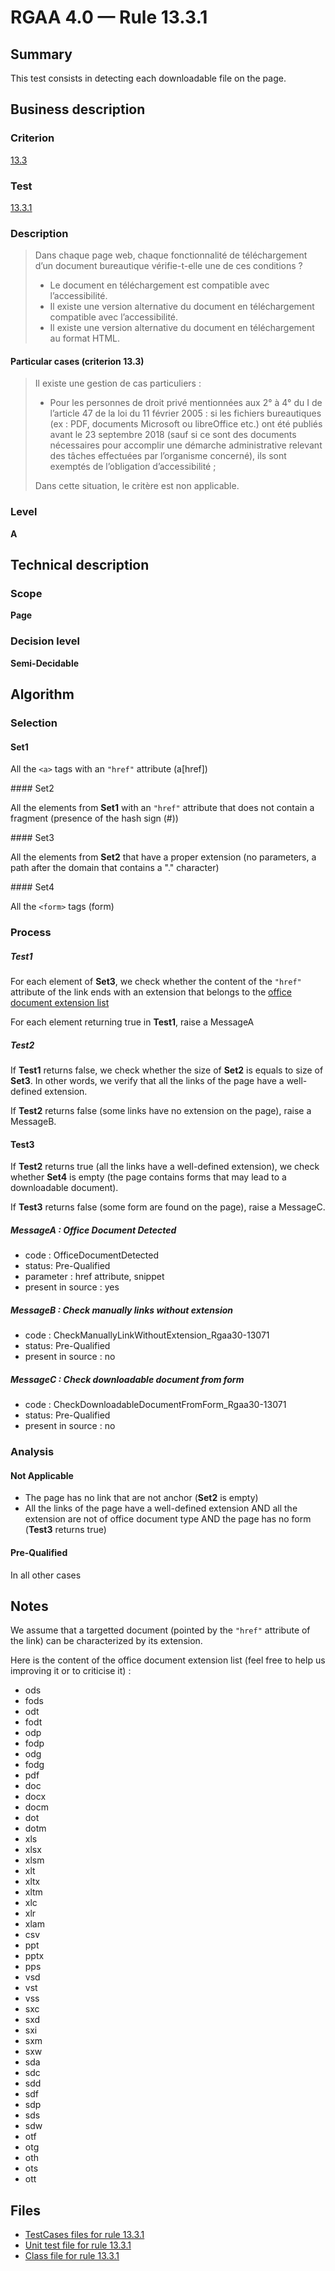 # RGAA 4.0 — Rule 13.3.1

## Summary

This test consists in detecting each downloadable file on the page.

## Business description

### Criterion

[13.3](https://www.numerique.gouv.fr/publications/rgaa-accessibilite/methode/criteres/#crit-13-3)

### Test

[13.3.1](https://www.numerique.gouv.fr/publications/rgaa-accessibilite/methode/criteres/#test-13-3-1)

### Description

> Dans chaque page web, chaque fonctionnalité de téléchargement d’un document bureautique vérifie-t-elle une de ces conditions ?
> 
> * Le document en téléchargement est compatible avec l’accessibilité.
> * Il existe une version alternative du document en téléchargement compatible avec l’accessibilité.
> * Il existe une version alternative du document en téléchargement au format HTML.

#### Particular cases (criterion 13.3)

> Il existe une gestion de cas particuliers :
> 
> * Pour les personnes de droit privé mentionnées aux 2° à 4° du I de l’article 47 de la loi du 11 février 2005 : si les fichiers bureautiques (ex : PDF, documents Microsoft ou libreOffice etc.) ont été publiés avant le 23 septembre 2018 (sauf si ce sont des documents nécessaires pour accomplir une démarche administrative relevant des tâches effectuées par l’organisme concerné), ils sont exemptés de l’obligation d’accessibilité ;
> 
> Dans cette situation, le critère est non applicable.

### Level

**A**


## Technical description

### Scope

**Page**

### Decision level

**Semi-Decidable**

## Algorithm

### Selection

#### Set1

All the `<a>` tags with an `"href"` attribute (a[href])

#### Set2

All the elements from **Set1** with an `"href"` attribute that does not
contain a fragment (presence of the hash sign (#))

#### Set3

All the elements from **Set2** that have a proper extension (no
parameters, a path after the domain that contains a "." character)

#### Set4

All the `<form>` tags (form)

### Process

##### Test1

For each element of **Set3**, we check whether the content of the `"href"`
attribute of the link ends with an extension that belongs to the [office
document extension list](#notes)

For each element returning true in **Test1**, raise a MessageA

##### Test2

If **Test1** returns false, we check whether the size of **Set2** is equals to
size of **Set3**. In other words, we verify that all the links of the page
have a well-defined extension.

If **Test2** returns false (some links have no extension on the page), raise
a MessageB.

#### Test3

If **Test2** returns true (all the links have a well-defined extension), we
check whether **Set4** is empty (the page contains forms that may lead to a
downloadable document).

If **Test3** returns false (some form are found on the page), raise a
MessageC.

##### MessageA : Office Document Detected

-   code : OfficeDocumentDetected
-   status: Pre-Qualified
-   parameter : href attribute, snippet
-   present in source : yes

##### MessageB : Check manually links without extension

-   code : CheckManuallyLinkWithoutExtension_Rgaa30-13071
-   status: Pre-Qualified
-   present in source : no

##### MessageC : Check downloadable document from form

-   code : CheckDownloadableDocumentFromForm_Rgaa30-13071
-   status: Pre-Qualified
-   present in source : no

### Analysis

#### Not Applicable

-   The page has no link that are not anchor (**Set2** is empty)
-   All the links of the page have a well-defined
    extension AND all the extension are not of office document type AND
    the page has no form (**Test3** returns true)

#### Pre-Qualified

In all other cases

## Notes

We assume that a targetted document (pointed by the `"href"` attribute of
the link) can be characterized by its extension.

Here is the content of the office document extension list (feel free to
help us improving it or to criticise it) :

-   ods
-   fods
-   odt
-   fodt
-   odp
-   fodp
-   odg
-   fodg
-   pdf
-   doc
-   docx
-   docm
-   dot
-   dotm
-   xls
-   xlsx
-   xlsm
-   xlt
-   xltx
-   xltm
-   xlc
-   xlr
-   xlam
-   csv
-   ppt
-   pptx
-   pps
-   vsd
-   vst
-   vss
-   sxc
-   sxd
-   sxi
-   sxm
-   sxw
-   sda
-   sdc
-   sdd
-   sdf
-   sdp
-   sds
-   sdw
-   otf
-   otg
-   oth
-   ots
-   ott




## Files

- [TestCases files for rule 13.3.1](https://gitlab.com/asqatasun/Asqatasun/-/tree/master/rules/rules-rgaa4.0/src/test/resources/testcases/rgaa40/Rgaa40Rule130301/)
- [Unit test file for rule 13.3.1](https://gitlab.com/asqatasun/Asqatasun/-/blob/master/rules/rules-rgaa4.0/src/test/java/org/asqatasun/rules/rgaa40/Rgaa40Rule130301Test.java)
- [Class file for rule 13.3.1](https://gitlab.com/asqatasun/Asqatasun/-/blob/master/rules/rules-rgaa4.0/src/main/java/org/asqatasun/rules/rgaa40/Rgaa40Rule130301.java)


